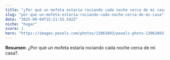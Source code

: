 ```yaml
---
title: "¿Por qué un mofeta estaría rociando cada noche cerca de mi casa?"
slug: "por-que-un-mofeta-estaria-rociando-cada-noche-cerca-de-mi-casa"
date: "2025-09-04T15:21:55.542Z"
niche: "hogar"
score: 1
hero: "https://images.pexels.com/photos/13063893/pexels-photo-13063893.jpeg?auto=compress&cs=tinysrgb&fit=crop&h=627&w=1200&auto=compress&cs=tinysrgb&w=1024&h=576&fit=crop"
---
```


**Resumen**: ¿Por qué un mofeta estaría rociando cada noche cerca de mi casa?.
